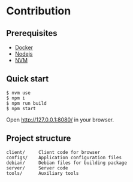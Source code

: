 # Contribution

## Prerequisites
* [Docker](https://www.docker.com/)
* [Nodejs](https://nodejs.org/)
* [NVM](https://github.com/nvm-sh/nvm)

## Quick start
```
$ nvm use
$ npm i
$ npm run build
$ npm start
```

Open http://127.0.0.1:8080/ in your browser.

## Project structure
```
client/     Client code for browser
configs/    Application configuration files
debian/     Debian files for building package
server/     Server code
tools/      Auxiliary tools
```
